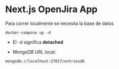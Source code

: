 # Next.js OpenJira App
Para correr localmente se necesita la base de datos
```
docker-compose up -d
```

* El -d significa __detached__

* MongoDB URL local:
```
mongodb://localhost:27017/entriesdb
```